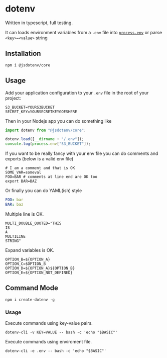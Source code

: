 # dotenv

Written in typescript, full testing.

It can loads environment variables from a `.env` file into [`process.env`](https://nodejs.org/docs/latest/api/process.html#process_process_env) or parse `<key>=<value>` string

## Installation

```shell
npm i @jsdotenv/core
```

## Usage

Add your application configuration to your `.env` file in the root of your project:

```shell
S3_BUCKET=YOURS3BUCKET
SECRET_KEY=YOURSECRETKEYGOESHERE
```

Then in your Nodejs app you can do something like

```js
import dotenv from "@jsdotenv/core";

dotenv.load([__dirname + "/.env"]);
console.log(process.env["S3_BUCKET"]);
```

If you want to be really fancy with your env file you can do comments and exports (below is a valid env file)

```shell
# I am a comment and that is OK
SOME_VAR=someval
FOO=BAR # comments at line end are OK too
export BAR=BAZ
```

Or finally you can do YAML(ish) style

```yaml
FOO: bar
BAR: baz
```

Multiple line is OK.

```shell
MULTI_DOUBLE_QUOTED="THIS
IS
A
MULTILINE
STRING"
```

Expand variables is OK.

```shellOPTION_A=1
OPTION_B=${OPTION_A}
OPTION_C=$OPTION_B
OPTION_D=${OPTION_A}${OPTION_B}
OPTION_E=${OPTION_NOT_DEFINED}
```

## Command Mode

```shell
npm i create-dotenv -g
```

### Usage

Execute commands using key-value pairs.

```shell
dotenv-cli -v KEY=VALUE -- bash -c 'echo "$BASIC"'
```

Execute commands using enviroment file.

```shell
dotenv-cli -e .env -- bash -c 'echo "$BASIC"'
```
